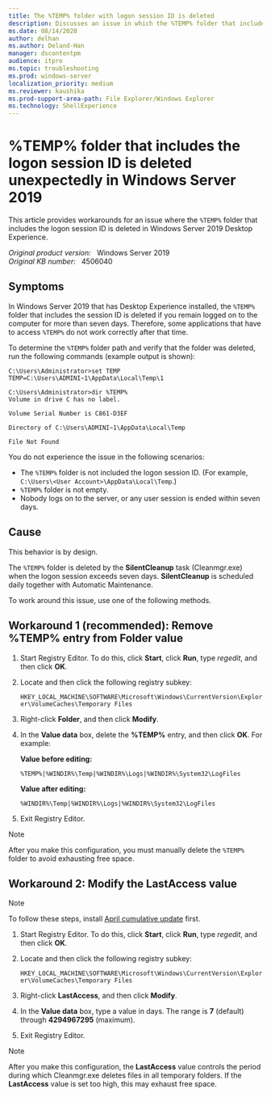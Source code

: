 ```yaml
---
title: The %TEMP% folder with logon session ID is deleted
description: Discusses an issue in which the %TEMP% folder that includes the logon session ID is deleted in Windows Server 2019 Desktop Experience.
ms.date: 08/14/2020
author: delhan
ms.author: Deland-Han
manager: dscontentpm
audience: itpro
ms.topic: troubleshooting
ms.prod: windows-server
localization_priority: medium
ms.reviewer: kaushika
ms.prod-support-area-path: File Explorer/Windows Explorer
ms.technology: ShellExperience
---
```

# %TEMP% folder that includes the logon session ID is deleted unexpectedly in Windows Server 2019

This article provides workarounds for an issue where the `%TEMP%` folder that includes the logon session ID is deleted in Windows Server 2019 Desktop Experience.

_Original product version:_ &nbsp; Windows Server 2019  
_Original KB number:_ &nbsp; 4506040

## Symptoms

In Windows Server 2019 that has Desktop Experience installed, the `%TEMP%` folder that includes the session ID is deleted if you remain logged on to the computer for more than seven days. Therefore, some applications that have to access `%TEMP%` do not work correctly after that time.

To determine the `%TEMP%` folder path and verify that the folder was deleted, run the following commands (example output is shown):

```console
C:\Users\Administrator>set TEMP
TEMP=C:\Users\ADMINI~1\AppData\Local\Temp\1
```

```console
C:\Users\Administrator>dir %TEMP%
Volume in drive C has no label.

Volume Serial Number is C861-D3EF

Directory of C:\Users\ADMINI~1\AppData\Local\Temp

File Not Found
```

You do not experience the issue in the following scenarios:

- The `%TEMP%` folder is not included the logon session ID. (For example, `C:\Users\<User Account>\AppData\Local\Temp`.)
- `%TEMP%` folder is not empty.
- Nobody logs on to the server, or any user session is ended within seven days.

## Cause

This behavior is by design.

The `%TEMP%` folder is deleted by the **SilentCleanup** task (Cleanmgr.exe) when the logon session exceeds seven days. **SilentCleanup** is scheduled daily together with Automatic Maintenance.

To work around this issue, use one of the following methods.

## Workaround 1 (recommended): Remove %TEMP% entry from Folder value

1. Start Registry Editor. To do this, click **Start**, click **Run**, type *regedit*, and then click **OK**.
1. Locate and then click the following registry subkey:

    `HKEY_LOCAL_MACHINE\SOFTWARE\Microsoft\Windows\CurrentVersion\Explorer\VolumeCaches\Temporary Files`

1. Right-click **Folder**, and then click **Modify**.
1. In the **Value data** box, delete the **%TEMP%** entry, and then click **OK**. For example:

    **Value before editing:**  

    `%TEMP%|%WINDIR%\Temp|%WINDIR%\Logs|%WINDIR%\System32\LogFiles`

    **Value after editing:**  

     `%WINDIR%\Temp|%WINDIR%\Logs|%WINDIR%\System32\LogFiles`

1. Exit Registry Editor.

> [!NOTE]
> After you make this configuration, you must manually delete the `%TEMP%` folder to avoid exhausting free space.

## Workaround 2: Modify the LastAccess value

> [!NOTE]
> To follow these steps, install [April cumulative update](https://support.microsoft.com/help/4490481) first.

1. Start Registry Editor. To do this, click **Start**, click **Run**, type *regedit*, and then click **OK**.
1. Locate and then click the following registry subkey:

    `HKEY_LOCAL_MACHINE\SOFTWARE\Microsoft\Windows\CurrentVersion\Explorer\VolumeCaches\Temporary Files`

1. Right-click **LastAccess**, and then click **Modify**.
1. In the **Value data** box, type a value in days. The range is **7** (default) through **4294967295** (maximum).
1. Exit Registry Editor.

> [!NOTE]
> After you make this configuration, the **LastAccess** value controls the period during which Cleanmgr.exe deletes files in all temporary folders. If the **LastAccess** value is set too high, this may exhaust free space.
